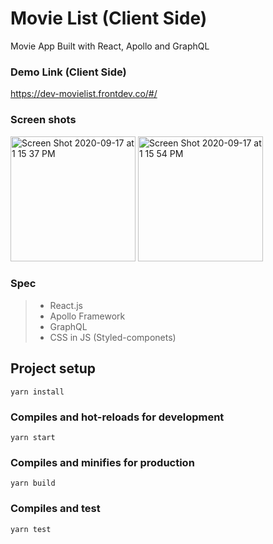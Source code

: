 # Movie List (Client Side)

Movie App Built with React, Apollo and GraphQL

### Demo Link (Client Side)
https://dev-movielist.frontdev.co/#/

### Screen shots
<div>
<img width="200" alt="Screen Shot 2020-09-17 at 1 15 37 PM" src="https://user-images.githubusercontent.com/11290676/93523607-28de9b80-f8e8-11ea-8f8d-97a75bcf2def.png">
<img width="200" alt="Screen Shot 2020-09-17 at 1 15 54 PM" src="https://user-images.githubusercontent.com/11290676/93523602-254b1480-f8e8-11ea-9ec2-f6d686c3f2b9.png">
</div>

### Spec
>- React.js
>- Apollo Framework
>- GraphQL
>- CSS in JS (Styled-componets)

## Project setup
```
yarn install
```

### Compiles and hot-reloads for development
```
yarn start
```

### Compiles and minifies for production
```
yarn build
```

### Compiles and test
```
yarn test
```

